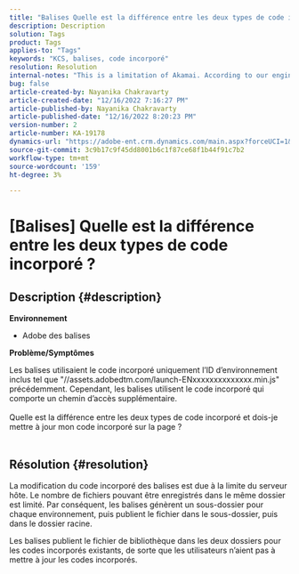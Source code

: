 ```yaml
---
title: "Balises Quelle est la différence entre les deux types de code incorporé ?"
description: Description
solution: Tags
product: Tags
applies-to: "Tags"
keywords: "KCS, balises, code incorporé"
resolution: Resolution
internal-notes: "This is a limitation of Akamai. According to our engineer."
bug: false
article-created-by: Nayanika Chakravarty
article-created-date: "12/16/2022 7:16:27 PM"
article-published-by: Nayanika Chakravarty
article-published-date: "12/16/2022 8:20:23 PM"
version-number: 2
article-number: KA-19178
dynamics-url: "https://adobe-ent.crm.dynamics.com/main.aspx?forceUCI=1&pagetype=entityrecord&etn=knowledgearticle&id=6100f41d-767d-ed11-81ac-6045bd006079"
source-git-commit: 3c9b17c9f45dd8001b6c1f87ce68f1b44f91c7b2
workflow-type: tm+mt
source-wordcount: '159'
ht-degree: 3%

---
```


# [Balises] Quelle est la différence entre les deux types de code incorporé ?

## Description {#description}


<b>Environnement</b>

- Adobe des balises

<b>Problème/Symptômes</b>

Les balises utilisaient le code incorporé uniquement l’ID d’environnement inclus tel que &quot;//assets.adobedtm.com/launch-ENxxxxxxxxxxxxxx.min.js&quot; précédemment. Cependant, les balises utilisent le code incorporé qui comporte un chemin d’accès supplémentaire.
<br><br>Quelle est la différence entre les deux types de code incorporé et dois-je mettre à jour mon code incorporé sur la page ?
<br> <br>

## Résolution {#resolution}


La modification du code incorporé des balises est due à la limite du serveur hôte. Le nombre de fichiers pouvant être enregistrés dans le même dossier est limité. Par conséquent, les balises génèrent un sous-dossier pour chaque environnement, puis publient le fichier dans le sous-dossier, puis dans le dossier racine.

Les balises publient le fichier de bibliothèque dans les deux dossiers pour les codes incorporés existants, de sorte que les utilisateurs n’aient pas à mettre à jour les codes incorporés.


